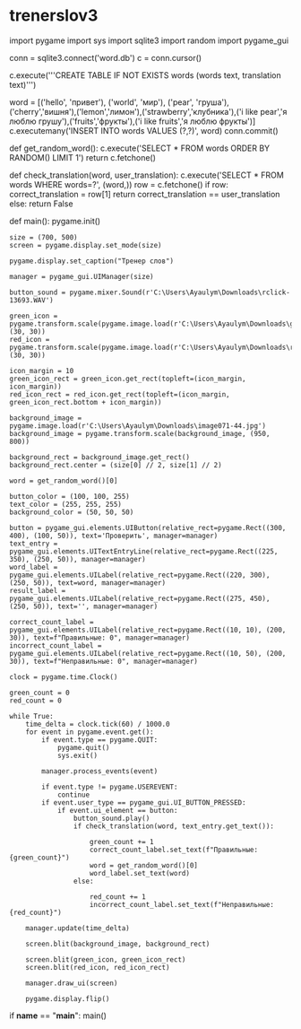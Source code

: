 # trenerslov3
import pygame
import sys
import sqlite3
import random
import pygame_gui

conn = sqlite3.connect('word.db')
c = conn.cursor()

c.execute('''CREATE TABLE IF NOT EXISTS words (words text, translation text)''')

word = [('hello', 'привет'), ('world', 'мир'), ('pear', 'груша'),('cherry','вишня'),('lemon','лимон'),('strawberry','клубника'),('i like pear','я люблю грушу'),('fruits','фрукты'),('i like fruits','я люблю фрукты')]
c.executemany('INSERT INTO words VALUES (?,?)', word)
conn.commit()

def get_random_word():
    c.execute('SELECT * FROM words ORDER BY RANDOM() LIMIT 1')
    return c.fetchone()

def check_translation(word, user_translation):
    c.execute('SELECT * FROM words WHERE words=?', (word,))
    row = c.fetchone()
    if row:
        correct_translation = row[1]
        return correct_translation == user_translation
    else:
        return False

def main():
    pygame.init()

    size = (700, 500)
    screen = pygame.display.set_mode(size)

    pygame.display.set_caption("Тренер слов")

    manager = pygame_gui.UIManager(size)

    button_sound = pygame.mixer.Sound(r'C:\Users\Ayaulym\Downloads\rclick-13693.WAV')

    green_icon = pygame.transform.scale(pygame.image.load(r'C:\Users\Ayaulym\Downloads\green2.png'), (30, 30))
    red_icon = pygame.transform.scale(pygame.image.load(r'C:\Users\Ayaulym\Downloads\red3.png'), (30, 30))

    icon_margin = 10
    green_icon_rect = green_icon.get_rect(topleft=(icon_margin, icon_margin))
    red_icon_rect = red_icon.get_rect(topleft=(icon_margin, green_icon_rect.bottom + icon_margin))

    background_image = pygame.image.load(r'C:\Users\Ayaulym\Downloads\image071-44.jpg')
    background_image = pygame.transform.scale(background_image, (950, 800))

    background_rect = background_image.get_rect()
    background_rect.center = (size[0] // 2, size[1] // 2)

    word = get_random_word()[0]

    button_color = (100, 100, 255)
    text_color = (255, 255, 255)
    background_color = (50, 50, 50)

    button = pygame_gui.elements.UIButton(relative_rect=pygame.Rect((300, 400), (100, 50)), text='Проверить', manager=manager)
    text_entry = pygame_gui.elements.UITextEntryLine(relative_rect=pygame.Rect((225, 350), (250, 50)), manager=manager)
    word_label = pygame_gui.elements.UILabel(relative_rect=pygame.Rect((220, 300), (250, 50)), text=word, manager=manager)
    result_label = pygame_gui.elements.UILabel(relative_rect=pygame.Rect((275, 450), (250, 50)), text='', manager=manager)

    correct_count_label = pygame_gui.elements.UILabel(relative_rect=pygame.Rect((10, 10), (200, 30)), text=f"Правильные: 0", manager=manager)
    incorrect_count_label = pygame_gui.elements.UILabel(relative_rect=pygame.Rect((10, 50), (200, 30)), text=f"Неправильные: 0", manager=manager)

    clock = pygame.time.Clock()

    green_count = 0
    red_count = 0

    while True:
        time_delta = clock.tick(60) / 1000.0
        for event in pygame.event.get():
            if event.type == pygame.QUIT:
                pygame.quit()
                sys.exit()

            manager.process_events(event)

            if event.type != pygame.USEREVENT:
                continue
            if event.user_type == pygame_gui.UI_BUTTON_PRESSED:
                if event.ui_element == button:
                    button_sound.play()
                    if check_translation(word, text_entry.get_text()):

                        green_count += 1
                        correct_count_label.set_text(f"Правильные: {green_count}")
                        word = get_random_word()[0]
                        word_label.set_text(word)
                    else:

                        red_count += 1
                        incorrect_count_label.set_text(f"Неправильные: {red_count}")

        manager.update(time_delta)

        screen.blit(background_image, background_rect)

        screen.blit(green_icon, green_icon_rect)
        screen.blit(red_icon, red_icon_rect)

        manager.draw_ui(screen)

        pygame.display.flip()

if __name__ == "__main__":
    main()
